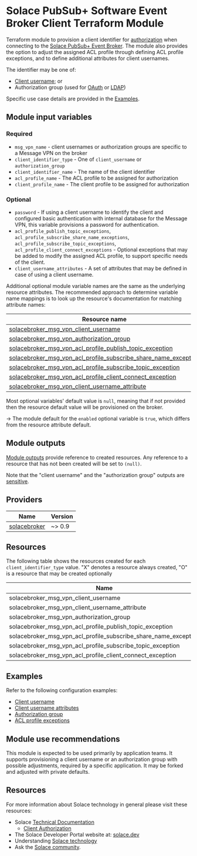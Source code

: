 # Solace PubSub+ Software Event Broker Client Terraform Module

Terraform module to provision a client identifier for [authorization](https://docs.solace.com/Security/Client-Authorization-Overview.htm) when connecting to the [Solace PubSub+ Event Broker](https://solace.com/products/event-broker/). The module also provides the option to adjust the assigned ACL profile through defining ACL profile exceptions, and to define additional attributes for client usernames.

The identifier may be one of:
* [Client username](https://docs.solace.com/Security/Configuring-Client-Usernames.htm); or
* Authorization group (used for [OAuth](https://docs.solace.com/Security/Client-Authorization-Overview.htm#Authoriz2) or [LDAP](https://docs.solace.com/Security/Client-Authorization-Overview.htm#LDAP-Groups))

Specific use case details are provided in the [Examples](#examples).

## Module input variables

### Required

* `msg_vpn_name` - client usernames or authorization groups are specific to a Message VPN on the broker
* `client_identifier_type` - One of `client_username` or `authorization_group`
* `client_identifier_name` - The name of the client identifier
* `acl_profile_name` - The ACL profile to be assigned for authorization
* `client_profile_name` - The client profile to be assigned for authorization

### Optional

* `password` - If using a client username to identify the client and configured basic authentication with internal database for the Message VPN, this variable provisions a password for authentication.
* `acl_profile_publish_topic_exceptions`, `acl_profile_subscribe_share_name_exceptions`, `acl_profile_subscribe_topic_exceptions`, `acl_profile_client_connect_exceptions` - Optional exceptions that may be added to modify the assigned ACL profile, to support specific needs of the client.
* `client_username_attributes` - A set of attributes that may be defined in case of using a client username.

Additional optional module variable names are the same as the underlying resource attributes. The recommended approach to determine variable name mappings is to look up the resource's documentation for matching attribute names:

| Resource name |
|---------------|
|[solacebroker_msg_vpn_client_username](https://registry.terraform.io/providers/SolaceProducts/solacebroker/latest/docs/resources/msg_vpn_client_username#optional)|
|[solacebroker_msg_vpn_authorization_group](https://registry.terraform.io/providers/SolaceProducts/solacebroker/latest/docs/resources/msg_vpn_authorization_group#optional)|
|[solacebroker_msg_vpn_acl_profile_publish_topic_exception](https://registry.terraform.io/providers/SolaceProducts/solacebroker/latest/docs/resources/msg_vpn_acl_profile_publish_topic_exception#optional)|
|[solacebroker_msg_vpn_acl_profile_subscribe_share_name_exception](https://registry.terraform.io/providers/SolaceProducts/solacebroker/latest/docs/resources/msg_vpn_acl_profile_subscribe_share_name_exception#optional)|
|[solacebroker_msg_vpn_acl_profile_subscribe_topic_exception](https://registry.terraform.io/providers/SolaceProducts/solacebroker/latest/docs/resources/msg_vpn_acl_profile_subscribe_topic_exception#optional)|
|[solacebroker_msg_vpn_acl_profile_client_connect_exception](https://registry.terraform.io/providers/SolaceProducts/solacebroker/latest/docs/resources/msg_vpn_acl_profile_client_connect_exception#optional)|
|[solacebroker_msg_vpn_client_username_attribute](https://registry.terraform.io/providers/SolaceProducts/solacebroker/latest/docs/resources/msg_vpn_client_username_attribute#optional)|

Most optional variables' default value is `null`, meaning that if not provided then the resource default value will be provisioned on the broker.

-> The module default for the `enabled` optional variable is `true`, which differs from the resource attribute default.

## Module outputs

[Module outputs](https://developer.hashicorp.com/terraform/language/values/outputs) provide reference to created resources. Any reference to a resource that has not been created will be set to `(null)`.

Note that the "client username" and the "authorization group" outputs are [sensitive](https://developer.hashicorp.com/terraform/language/values/outputs#sensitive-suppressing-values-in-cli-output).

## Providers

| Name | Version |
|------|---------|
| <a name="provider_solacebroker"></a> [solacebroker](https://registry.terraform.io/providers/SolaceProducts/solacebroker/latest) | ~> 0.9 |

## Resources

The following table shows the resources created for each `client_identifier_type` value. "X" denotes a resource always created, "O" is a resource that may be created optionally  

| Name | client_username | authorization_group |
|------|------|------|
| solacebroker_msg_vpn_client_username | X | |
| solacebroker_msg_vpn_client_username_attribute | O | |
| solacebroker_msg_vpn_authorization_group | | X |
| solacebroker_msg_vpn_acl_profile_publish_topic_exception | O | O |
| solacebroker_msg_vpn_acl_profile_subscribe_share_name_exception | O | O |
| solacebroker_msg_vpn_acl_profile_subscribe_topic_exception | O | O |
| solacebroker_msg_vpn_acl_profile_client_connect_exception | O | O |


## Examples

Refer to the following configuration examples:

- [Client username](examples/basic-client-username)
- [Client username attributes](examples/client-username-attributes)
- [Authorization group](examples/authorization-group)
- [ACL profile exceptions](examples/acl-profile-exceptions)

## Module use recommendations

This module is expected to be used primarily by application teams. It supports provisioning a client username or an authorization group with possible adjustments, required by a specific application. It may be forked and adjusted with private defaults.

## Resources

For more information about Solace technology in general please visit these resources:

- Solace [Technical Documentation](https://docs.solace.com/)
    - [Client Authorization](https://docs.solace.com/Security/Client-Authorization-Overview.htm)
- The Solace Developer Portal website at: [solace.dev](//solace.dev/)
- Understanding [Solace technology](//solace.com/products/platform/)
- Ask the [Solace community](//dev.solace.com/community/).
